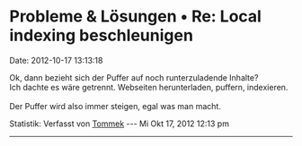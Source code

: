 Probleme & Lösungen • Re: Local indexing beschleunigen
======================================================

Date: 2012-10-17 13:13:18

Ok, dann bezieht sich der Puffer auf noch runterzuladende Inhalte?\
Ich dachte es wäre getrennt. Webseiten herunterladen, puffern,
indexieren.\
\
Der Puffer wird also immer steigen, egal was man macht.

Statistik: Verfasst von
[Tommek](http://forum.yacy-websuche.de/memberlist.php?mode=viewprofile&u=521)
--- Mi Okt 17, 2012 12:13 pm

------------------------------------------------------------------------
